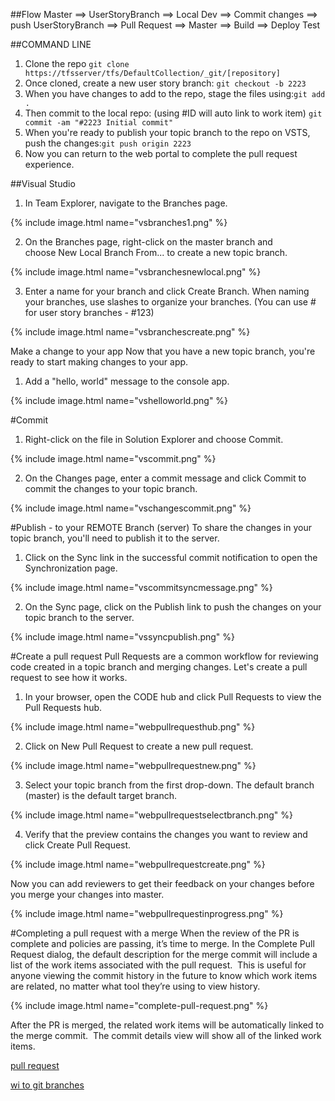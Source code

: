 ##Flow
Master ==> UserStoryBranch ==> Local Dev ==> Commit changes ==>	
push UserStoryBranch ==> Pull Request ==> Master ==> Build ==> Deploy Test
	
##COMMAND LINE
1. Clone the repo `git clone   https://tfsserver/tfs/DefaultCollection/_git/[repository]`
2. Once cloned, create a new user story branch: `git checkout -b 2223`
3. When you have changes to add to the repo, stage the files using:`git add .`
4. Then commit to the local repo: (using #ID will auto link to work item) `git commit -am "#2223 Initial commit"`
5. When you're ready to publish your topic branch to the repo on VSTS, push the changes:`git push origin 2223`
6. Now you can return to the web portal to complete the pull request experience.

##Visual Studio
1. In Team Explorer, navigate to the Branches page. 

{% include image.html name="vsbranches1.png" %}

2. On the Branches page, right-click on the master branch and choose New Local Branch From... to create a new topic branch.

{% include image.html name="vsbranchesnewlocal.png" %}

3. Enter a name for your branch and click Create Branch. When naming your branches, use slashes to organize your branches. (You can use #<storyid> for user story branches - #123)

{% include image.html name="vsbranchescreate.png" %}	
	
Make a change to your app Now that you have a new topic branch, you're ready to start making changes to your app.
1. Add a "hello, world" message to the console app.

{% include image.html name="vshelloworld.png" %}
	
#Commit
1. Right-click on the file in Solution Explorer and choose Commit.

{% include image.html name="vscommit.png" %}

2. On the Changes page, enter a commit message and click Commit to commit the changes to your topic branch.

{% include image.html name="vschangescommit.png" %}
	
#Publish - to your REMOTE Branch (server)
To share the changes in your topic branch, you'll need to publish it to the server.
1. Click on the Sync link in the successful commit notification to open the Synchronization page.

{% include image.html name="vscommitsyncmessage.png" %}		

2. On the Sync page, click on the Publish link to push the changes on your topic branch to the server.

{% include image.html name="vssyncpublish.png" %}
	
#Create a pull request
Pull Requests are a common workflow for reviewing code created in a topic branch and merging changes. Let's create a pull request to see how it works.
1. In your browser, open the CODE hub and click Pull Requests to view the Pull Requests hub.

{% include image.html name="webpullrequesthub.png" %}		

2. Click on New Pull Request to create a new pull request.

{% include image.html name="webpullrequestnew.png" %}	

3. Select your topic branch from the first drop-down. The default branch (master) is the default target branch.

{% include image.html name="webpullrequestselectbranch.png" %}

4. Verify that the preview contains the changes you want to review and click Create Pull Request.

{% include image.html name="webpullrequestcreate.png" %}

Now you can add reviewers to get their feedback on your changes before you merge your changes into master.

{% include image.html name="webpullrequestinprogress.png" %}		

#Completing a pull request with a merge
When the review of the PR is complete and policies are passing, it’s time to merge. In the Complete Pull Request dialog, the default description for the merge commit will include a list of the work items associated with the pull request.  This is useful for anyone viewing the commit history in the future to know which work items are related, no matter what tool they’re using to view history.

{% include image.html name="complete-pull-request.png" %}

After the PR is merged, the related work items will be automatically linked to the merge commit.  The commit details view will show all of the linked work items.

[pull request](https://www.visualstudio.com/en-us/docs/git/get-started#conduct-a-pull-request)

[wi to git branches](https://blogs.msdn.microsoft.com/visualstudioalm/2016/03/02/linking-work-items-to-git-branches-commits-and-pull-requests) 



